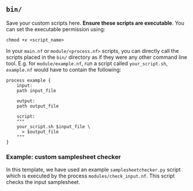 ## `bin/`

Save your custom scripts here. **Ensure these scripts are executable**. You can set the executable permission using:
```
chmod +x <script_name>
```

In your `main.nf` or `module/<process.nf>` scripts, you can directly call the scripts placed in the `bin/` directory as if they were any other command line tool. E.g. for `module/example.nf`, run a script called `your_script.sh`, `example.nf` would have to contain the following:

```
process example {
    input:
    path input_file

    output:
    path output_file

    script:
    """
    your_script.sh $input_file \
      > $output_file
    """
}
```

### Example: custom samplesheet checker

In this template, we have used an example `samplesheetchecker.py` script which is executed by the process `modules/check_input.nf`. This script checks the input samplesheet. 